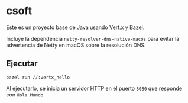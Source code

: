 # csoft

Este es un proyecto base de Java usando [Vert.x](https://vertx.io/) y [Bazel](https://bazel.build/).

Incluye la dependencia `netty-resolver-dns-native-macos` para evitar la advertencia
de Netty en macOS sobre la resolución DNS.

## Ejecutar

```
bazel run //:vertx_hello
```

Al ejecutarlo, se inicia un servidor HTTP en el puerto `8080` que responde con `Hola Mundo`.

